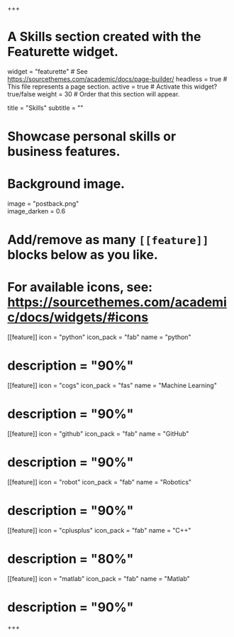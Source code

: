 +++
# A Skills section created with the Featurette widget.
widget = "featurette"  # See https://sourcethemes.com/academic/docs/page-builder/
headless = true  # This file represents a page section.
active = true  # Activate this widget? true/false
weight = 30  # Order that this section will appear.

title = "Skills"
subtitle = ""


# Showcase personal skills or business features.
# 

# Background image.
image = "postback.png"  
image_darken = 0.6  

# Add/remove as many `[[feature]]` blocks below as you like.
# 
# For available icons, see: https://sourcethemes.com/academic/docs/widgets/#icons

[[feature]]
  icon = "python"
  icon_pack = "fab"
  name = "python"
  # description = "90%"

[[feature]]
  icon = "cogs"
  icon_pack = "fas"
  name = "Machine Learning"
  # description = "90%"

[[feature]]
icon = "github"
icon_pack = "fab"
name = "GitHub"
# description = "90%"

[[feature]]
  icon = "robot"
  icon_pack = "fab"
  name = "Robotics"
  # description = "90%"

[[feature]]
  icon = "cplusplus"
  icon_pack = "fab"
  name = "C++"
  # description = "80%"

[[feature]]
  icon = "matlab"
  icon_pack = "fab"
  name = "Matlab"
  # description = "90%"

+++
